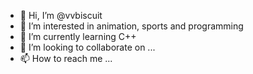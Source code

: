 - 👋 Hi, I’m @vvbiscuit
- 👀 I’m interested in animation, sports and programming
- 🌱 I’m currently learning C++
- 💞️ I’m looking to collaborate on ...
- 📫 How to reach me ...

<!---
vvbiscuit/vvbiscuit is a ✨ special ✨ repository because its `README.md` (this file) appears on your GitHub profile.
You can click the Preview link to take a look at your changes.
--->
